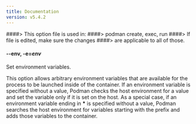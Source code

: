 ```yaml
---
title: Documentation
version: v5.4.2
---
```


####> This option file is used in:
####>   podman create, exec, run
####> If file is edited, make sure the changes
####> are applicable to all of those.
#### **--env**, **-e**=*env*

Set environment variables.

This option allows arbitrary environment variables that are available for the process to be launched inside of the container. If an environment variable is specified without a value, Podman checks the host environment for a value and set the variable only if it is set on the host. As a special case, if an environment variable ending in __*__ is specified without a value, Podman searches the host environment for variables starting with the prefix and adds those variables to the container.
